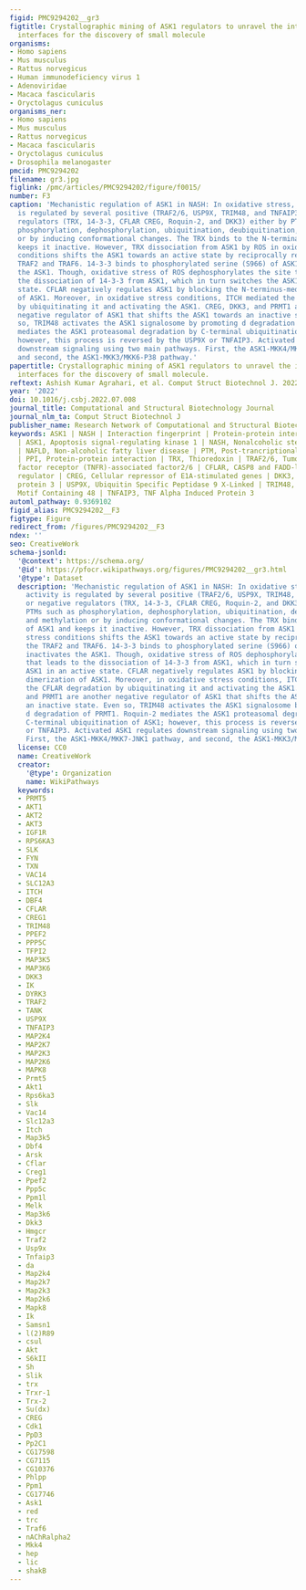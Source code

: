 ```yaml
---
figid: PMC9294202__gr3
figtitle: Crystallographic mining of ASK1 regulators to unravel the intricate PPI
  interfaces for the discovery of small molecule
organisms:
- Homo sapiens
- Mus musculus
- Rattus norvegicus
- Human immunodeficiency virus 1
- Adenoviridae
- Macaca fascicularis
- Oryctolagus cuniculus
organisms_ner:
- Homo sapiens
- Mus musculus
- Rattus norvegicus
- Macaca fascicularis
- Oryctolagus cuniculus
- Drosophila melanogaster
pmcid: PMC9294202
filename: gr3.jpg
figlink: /pmc/articles/PMC9294202/figure/f0015/
number: F3
caption: 'Mechanistic regulation of ASK1 in NASH: In oxidative stress, ASK1 activity
  is regulated by several positive (TRAF2/6, USP9X, TRIM48, and TNFAIP3) or negative
  regulators (TRX, 14-3-3, CFLAR CREG, Roquin-2, and DKK3) either by PTMs such as
  phosphorylation, dephosphorylation, ubiquitination, deubiquitination, and methylation
  or by inducing conformational changes. The TRX binds to the N-terminal of ASK1 and
  keeps it inactive. However, TRX dissociation from ASK1 by ROS in oxidative stress
  conditions shifts the ASK1 towards an active state by reciprocally recruiting the
  TRAF2 and TRAF6. 14-3-3 binds to phosphorylated serine (S966) of ASK1 and inactivates
  the ASK1. Though, oxidative stress of ROS dephosphorylates the site that leads to
  the dissociation of 14-3-3 from ASK1, which in turn switches the ASK1 in an active
  state. CFLAR negatively regulates ASK1 by blocking the N-terminus-mediated dimerization
  of ASK1. Moreover, in oxidative stress conditions, ITCH mediated the CFLAR degradation
  by ubiquitinating it and activating the ASK1. CREG, DKK3, and PRMT1 are another
  negative regulator of ASK1 that shifts the ASK1 towards an inactive state. Even
  so, TRIM48 activates the ASK1 signalosome by promoting d degradation of PRMT1. Roquin-2
  mediates the ASK1 proteasomal degradation by C-terminal ubiquitination of ASK1;
  however, this process is reversed by the USP9X or TNFAIP3. Activated ASK1 regulates
  downstream signaling using two main pathways. First, the ASK1-MKK4/MKK7-JNK1 pathway,
  and second, the ASK1-MKK3/MKK6-P38 pathway.'
papertitle: Crystallographic mining of ASK1 regulators to unravel the intricate PPI
  interfaces for the discovery of small molecule.
reftext: Ashish Kumar Agrahari, et al. Comput Struct Biotechnol J. 2022;20:3734-3754.
year: '2022'
doi: 10.1016/j.csbj.2022.07.008
journal_title: Computational and Structural Biotechnology Journal
journal_nlm_ta: Comput Struct Biotechnol J
publisher_name: Research Network of Computational and Structural Biotechnology
keywords: ASK1 | NASH | Interaction fingerprint | Protein-protein interaction | PTMs
  | ASK1, Apoptosis signal-regulating kinase 1 | NASH, Nonalcoholic steatohepatitis
  | NAFLD, Non-alcoholic fatty liver disease | PTM, Post-trancriptional modification
  | PPI, Protein-protein interaction | TRX, Thioredoxin | TRAF2/6, Tumor necrosis
  factor receptor (TNFR)-associated factor2/6 | CFLAR, CASP8 and FADD-like apoptosis
  regulator | CREG, Cellular repressor of E1A-stimulated genes | DKK3, Dickkopf-related
  protein 3 | USP9X, Ubiquitin Specific Peptidase 9 X-Linked | TRIM48, Tripartite
  Motif Containing 48 | TNFAIP3, TNF Alpha Induced Protein 3
automl_pathway: 0.9369102
figid_alias: PMC9294202__F3
figtype: Figure
redirect_from: /figures/PMC9294202__F3
ndex: ''
seo: CreativeWork
schema-jsonld:
  '@context': https://schema.org/
  '@id': https://pfocr.wikipathways.org/figures/PMC9294202__gr3.html
  '@type': Dataset
  description: 'Mechanistic regulation of ASK1 in NASH: In oxidative stress, ASK1
    activity is regulated by several positive (TRAF2/6, USP9X, TRIM48, and TNFAIP3)
    or negative regulators (TRX, 14-3-3, CFLAR CREG, Roquin-2, and DKK3) either by
    PTMs such as phosphorylation, dephosphorylation, ubiquitination, deubiquitination,
    and methylation or by inducing conformational changes. The TRX binds to the N-terminal
    of ASK1 and keeps it inactive. However, TRX dissociation from ASK1 by ROS in oxidative
    stress conditions shifts the ASK1 towards an active state by reciprocally recruiting
    the TRAF2 and TRAF6. 14-3-3 binds to phosphorylated serine (S966) of ASK1 and
    inactivates the ASK1. Though, oxidative stress of ROS dephosphorylates the site
    that leads to the dissociation of 14-3-3 from ASK1, which in turn switches the
    ASK1 in an active state. CFLAR negatively regulates ASK1 by blocking the N-terminus-mediated
    dimerization of ASK1. Moreover, in oxidative stress conditions, ITCH mediated
    the CFLAR degradation by ubiquitinating it and activating the ASK1. CREG, DKK3,
    and PRMT1 are another negative regulator of ASK1 that shifts the ASK1 towards
    an inactive state. Even so, TRIM48 activates the ASK1 signalosome by promoting
    d degradation of PRMT1. Roquin-2 mediates the ASK1 proteasomal degradation by
    C-terminal ubiquitination of ASK1; however, this process is reversed by the USP9X
    or TNFAIP3. Activated ASK1 regulates downstream signaling using two main pathways.
    First, the ASK1-MKK4/MKK7-JNK1 pathway, and second, the ASK1-MKK3/MKK6-P38 pathway.'
  license: CC0
  name: CreativeWork
  creator:
    '@type': Organization
    name: WikiPathways
  keywords:
  - PRMT5
  - AKT1
  - AKT2
  - AKT3
  - IGF1R
  - RPS6KA3
  - SLK
  - FYN
  - TXN
  - VAC14
  - SLC12A3
  - ITCH
  - DBF4
  - CFLAR
  - CREG1
  - TRIM48
  - PPEF2
  - PPP5C
  - TFPI2
  - MAP3K5
  - MAP3K6
  - DKK3
  - IK
  - DYRK3
  - TRAF2
  - TANK
  - USP9X
  - TNFAIP3
  - MAP2K4
  - MAP2K7
  - MAP2K3
  - MAP2K6
  - MAPK8
  - Prmt5
  - Akt1
  - Rps6ka3
  - Slk
  - Vac14
  - Slc12a3
  - Itch
  - Map3k5
  - Dbf4
  - Arsk
  - Cflar
  - Creg1
  - Ppef2
  - Ppp5c
  - Ppm1l
  - Melk
  - Map3k6
  - Dkk3
  - Hmgcr
  - Traf2
  - Usp9x
  - Tnfaip3
  - da
  - Map2k4
  - Map2k7
  - Map2k3
  - Map2k6
  - Mapk8
  - Ik
  - Samsn1
  - l(2)R89
  - csul
  - Akt
  - S6kII
  - Sh
  - Slik
  - trx
  - Trxr-1
  - Trx-2
  - Su(dx)
  - CREG
  - Cdk1
  - PpD3
  - Pp2C1
  - CG17598
  - CG7115
  - CG10376
  - Phlpp
  - Ppm1
  - CG17746
  - Ask1
  - red
  - trc
  - Traf6
  - nAChRalpha2
  - Mkk4
  - hep
  - lic
  - shakB
---
```

